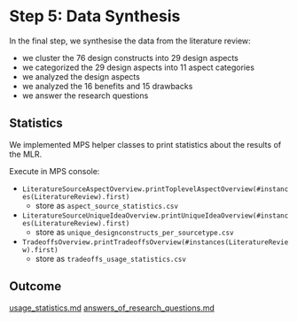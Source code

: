# Step 5: Data Synthesis

In the final step, we synthesise the data from the literature review:

* we cluster the 76 design constructs into 29 design aspects
* we categorized the 29 design aspects into 11 aspect categories
* we analyzed the design aspects
* we analyzed the 16 benefits and 15 drawbacks
* we answer the research questions

## Statistics

We implemented MPS helper classes to print statistics about the results of the MLR.

Execute in MPS console:

* `LiteratureSourceAspectOverview.printToplevelAspectOverview(#instances(LiteratureReview).first)`
  * store as `aspect_source_statistics.csv`
* `LiteratureSourceUniqueIdeaOverview.printUniqueIdeaOverview(#instances(LiteratureReview).first)`
  * store as `unique_designconstructs_per_sourcetype.csv`
* `TradeoffsOverview.printTradeoffsOverview(#instances(LiteratureReview).first)`
  * store as `tradeoffs_usage_statistics.csv`

## Outcome

[usage_statistics.md](usage_statistics.md)
[answers_of_research_questions.md](answers_of_research_questions.md)
